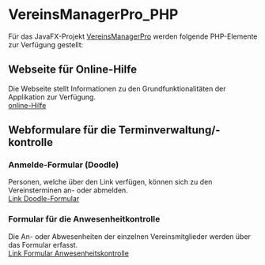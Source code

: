 # VereinsManagerPro_PHP
Für das JavaFX-Projekt [VereinsManagerPro](https://github.com/cloud4bspace/VereinsManagerPro) werden folgende PHP-Elemente zur Verfügung gestellt:

## Webseite für Online-Hilfe
Die Webseite stellt Informationen zu den Grundfunktionalitäten der Applikation zur Verfügung.  
[online-Hilfe](https://www.cloud4b.space/VereinsManager/Hilfe/help.html)

## Webformulare für die Terminverwaltung/-kontrolle
### Anmelde-Formular (Doodle)
Personen, welche über den Link verfügen, können sich zu den Vereinsterminen an- oder abmelden.  
[Link Doodle-Formular](https://www.cloud4b.space/VereinsManager/Doodle/doodle.php)
### Formular für die Anwesenheitkontrolle
Die An- oder Abwesenheiten der einzelnen Vereinsmitglieder werden über das Formular erfasst.  
[Link Formular Anwesenheitskontrolle](https://www.cloud4b.space/VereinsManager/Kontrolle/kontrolluebersicht.php)
